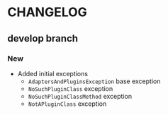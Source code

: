 # CHANGELOG

## develop branch

### New

* Added initial exceptions
  - `AdaptersAndPluginsException` base exception
  - `NoSuchPluginClass` exception
  - `NoSuchPluginClassMethod` exception
  - `NotAPluginClass` exception
